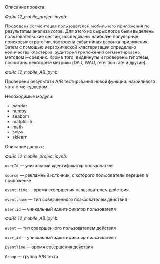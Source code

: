 Описание проекта:

*Файл 12_mobile_project.ipynb:*

Проведена сегментация пользователей мобильного приложения по результатам анализа логов. Для этого из сырых логов были выделены пользовательские сессии, исследованы наиболее популярные поисковые стратегии, построена событийная воронка приложения. Затем с помощью иерархической кластеризации определено количество кластеров, аудитория приложения сегментирована методом к-средних. Кроме того, выдвинуты и проверены гипотезы, посчитаны некоторые метрики (DAU, WAU, retention rate и другие).


*Файл 12_mobile_AB.ipynb:*

Проверены результаты A/B тестирования новой функции: назойливого чата с менеджером.


Необходимые модули:

- pandas
- numpy
- seaborn
- matplotlib
- math
- scipy
- sklearn


Описание данных:

*Файл 12_mobile_project.ipynb:*

`userId` — уникальный идентификатор пользователя

`source` — рекламный источник, с которого пользователь перешел в приложение

`event.time` — время совершения пользователем действия

`event.name` — тип совершенного пользователем действия

`user.id` — уникальный идентификатор пользователя


*Файл 12_mobile_AB.ipynb:*

`event` — тип совершенного пользователем действия

`user_id` — уникальный идентификатор пользователя

`EventTime` — время совершения действия

`Group` — группа A/B теста
